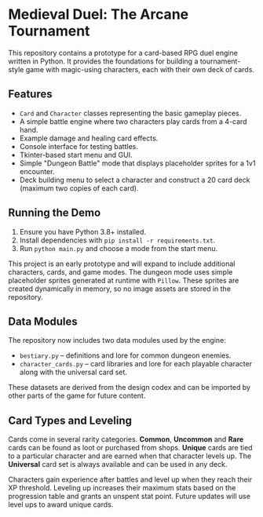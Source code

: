 # Medieval Duel: The Arcane Tournament

This repository contains a prototype for a card-based RPG duel engine written in Python. It provides the foundations for building a tournament-style game with magic-using characters, each with their own deck of cards.

## Features

- `Card` and `Character` classes representing the basic gameplay pieces.
- A simple battle engine where two characters play cards from a 4-card hand.
- Example damage and healing card effects.
- Console interface for testing battles.
- Tkinter-based start menu and GUI.
- Simple "Dungeon Battle" mode that displays placeholder sprites for a 1v1
  encounter.
- Deck building menu to select a character and construct a 20 card deck
  (maximum two copies of each card).

## Running the Demo

1. Ensure you have Python 3.8+ installed.
2. Install dependencies with `pip install -r requirements.txt`.
3. Run `python main.py` and choose a mode from the start menu.

This project is an early prototype and will expand to include additional characters, cards, and game modes.
The dungeon mode uses simple placeholder sprites generated at runtime with
`Pillow`. These sprites are created dynamically in memory, so no image assets
are stored in the repository.


## Data Modules

The repository now includes two data modules used by the engine:

- `bestiary.py` – definitions and lore for common dungeon enemies.
- `character_cards.py` – card libraries and lore for each playable character along with the universal card set.

These datasets are derived from the design codex and can be imported by other parts of the game for future content.

## Card Types and Leveling

Cards come in several rarity categories. **Common**, **Uncommon** and **Rare** cards can be found as loot or purchased from shops. **Unique** cards are tied to a particular character and are earned when that character levels up. The **Universal** card set is always available and can be used in any deck.

Characters gain experience after battles and level up when they reach their XP threshold. Leveling up increases their maximum stats based on the progression table and grants an unspent stat point. Future updates will use level ups to award unique cards.
